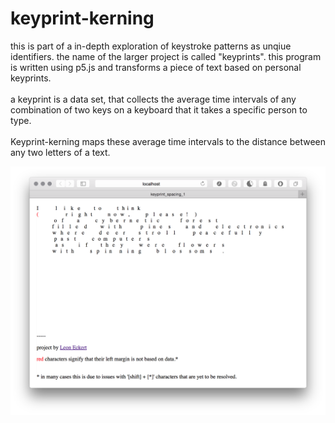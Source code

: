 # keyprint-kerning

this is part of a in-depth exploration of keystroke patterns as unqiue identifiers. the name of the larger project is called "keyprints". this program is written using p5.js and transforms a piece of text based on personal keyprints. <br><br>
a keyprint is a data set, that collects the average time intervals of any combination of two keys on a keyboard that it takes a specific person to type.<br><br>
Keyprint-kerning maps these average time intervals to the distance between any two letters of a text.

![keyprint-kerning](https://github.com/leoneckert/keyprint-kerning/blob/master/screenshot.png)
